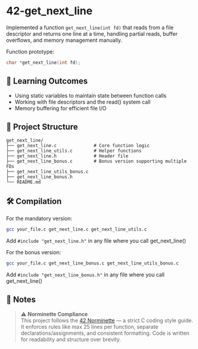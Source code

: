 # 42-get_next_line

Implemented a function `get_next_line(int fd)` that reads from a file descriptor and returns one line at a time, handling partial reads, buffer overflows, and memory management manually.

Function prototype:
```c
char *get_next_line(int fd);
```

## 🎯 Learning Outcomes

- Using static variables to maintain state between function calls
- Working with file descriptors and the read() system call
- Memory buffering for efficient file I/O

## 📂 Project Structure

```
get_next_line/
├── get_next_line.c              # Core function logic
├── get_next_line_utils.c        # Helper functions
├── get_next_line.h              # Header file
├── get_next_line_bonus.c        # Bonus version supporting multiple FDs
├── get_next_line_utils_bonus.c
├── get_next_line_bonus.h
└── README.md
```

## 🛠️ Compilation

For the mandatory version:
```bash
gcc your_file.c get_next_line.c get_next_line_utils.c
```
Add `#include "get_next_line.h"` in any file where you call get_next_line()

For the bonus version:
```bash
gcc your_file.c get_next_line_bonus.c get_next_line_utils_bonus.c
```
Add `#include "get_next_line_bonus.h"` in any file where you call get_next_line()

## 📌 Notes

> ⚠️ **Norminette Compliance**  
> This project follows the [42 Norminette](https://github.com/42School/norminette) — a strict C coding style guide. It enforces rules like max 25 lines per function, separate declarations/assignments, and consistent formatting. Code is written for readability and structure over brevity.
